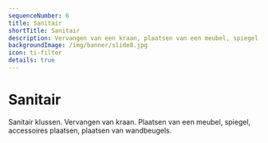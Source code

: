 ```yaml
---
sequenceNumber: 6
title: Sanitair
shortTitle: Sanitair
description: Vervangen van een kraan, plaatsen van een meubel, spiegel, accessoires plaatsen, plaatsen van wandbeugels.
backgroundImage: /img/banner/slide8.jpg
icon: ti-filter
details: true
---
```

# Sanitair

Sanitair klussen. Vervangen van kraan. Plaatsen van een meubel, spiegel, accessoires plaatsen, plaatsen van wandbeugels. 